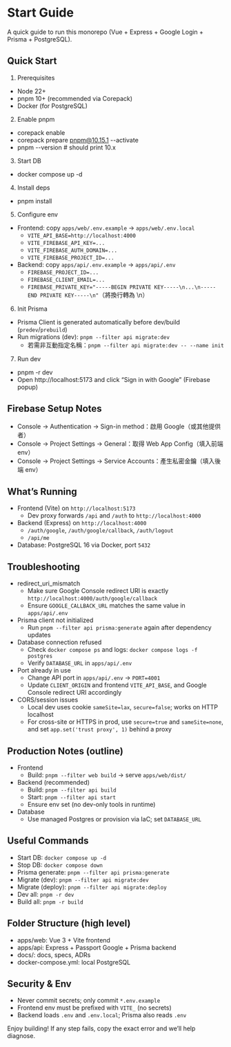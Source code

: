 # Start Guide

A quick guide to run this monorepo (Vue + Express + Google Login + Prisma + PostgreSQL).

## Quick Start

1) Prerequisites
- Node 22+
- pnpm 10+ (recommended via Corepack)
- Docker (for PostgreSQL)

2) Enable pnpm
- corepack enable
- corepack prepare pnpm@10.15.1 --activate
- pnpm --version  # should print 10.x

3) Start DB
- docker compose up -d

4) Install deps
- pnpm install

5) Configure env
- Frontend: copy `apps/web/.env.example` → `apps/web/.env.local`
  - `VITE_API_BASE=http://localhost:4000`
  - `VITE_FIREBASE_API_KEY=...`
  - `VITE_FIREBASE_AUTH_DOMAIN=...`
  - `VITE_FIREBASE_PROJECT_ID=...`
- Backend: copy `apps/api/.env.example` → `apps/api/.env`
  - `FIREBASE_PROJECT_ID=...`
  - `FIREBASE_CLIENT_EMAIL=...`
  - `FIREBASE_PRIVATE_KEY="-----BEGIN PRIVATE KEY-----\n...\n-----END PRIVATE KEY-----\n"`（將換行轉為 \n）

6) Init Prisma
- Prisma Client is generated automatically before dev/build (`predev`/`prebuild`)
- Run migrations (dev): `pnpm --filter api migrate:dev`
  - 若需非互動指定名稱：`pnpm --filter api migrate:dev -- --name init`

7) Run dev
- pnpm -r dev
- Open http://localhost:5173 and click “Sign in with Google” (Firebase popup)

## Firebase Setup Notes
- Console → Authentication → Sign-in method：啟用 Google（或其他提供者）
- Console → Project Settings → General：取得 Web App Config（填入前端 env）
- Console → Project Settings → Service Accounts：產生私密金鑰（填入後端 env）

## What’s Running
- Frontend (Vite) on `http://localhost:5173`
  - Dev proxy forwards `/api` and `/auth` to `http://localhost:4000`
- Backend (Express) on `http://localhost:4000`
  - `/auth/google`, `/auth/google/callback`, `/auth/logout`
  - `/api/me`
- Database: PostgreSQL 16 via Docker, port `5432`

## Troubleshooting
- redirect_uri_mismatch
  - Make sure Google Console redirect URI is exactly `http://localhost:4000/auth/google/callback`
  - Ensure `GOOGLE_CALLBACK_URL` matches the same value in `apps/api/.env`
- Prisma client not initialized
  - Run `pnpm --filter api prisma:generate` again after dependency updates
- Database connection refused
  - Check `docker compose ps` and logs: `docker compose logs -f postgres`
  - Verify `DATABASE_URL` in `apps/api/.env`
- Port already in use
  - Change API port in `apps/api/.env` → `PORT=4001`
  - Update `CLIENT_ORIGIN` and frontend `VITE_API_BASE`, and Google Console redirect URI accordingly
- CORS/session issues
  - Local dev uses cookie `sameSite=lax`, `secure=false`; works on HTTP localhost
  - For cross-site or HTTPS in prod, use `secure=true` and `sameSite=none`, and set `app.set('trust proxy', 1)` behind a proxy

## Production Notes (outline)
- Frontend
  - Build: `pnpm --filter web build` → serve `apps/web/dist/`
- Backend (recommended)
  - Build: `pnpm --filter api build`
  - Start: `pnpm --filter api start`
  - Ensure env set (no dev-only tools in runtime)
- Database
  - Use managed Postgres or provision via IaC; set `DATABASE_URL`

## Useful Commands
- Start DB: `docker compose up -d`
- Stop DB: `docker compose down`
- Prisma generate: `pnpm --filter api prisma:generate`
- Migrate (dev): `pnpm --filter api migrate:dev`
- Migrate (deploy): `pnpm --filter api migrate:deploy`
- Dev all: `pnpm -r dev`
- Build all: `pnpm -r build`

## Folder Structure (high level)
- apps/web: Vue 3 + Vite frontend
- apps/api: Express + Passport Google + Prisma backend
- docs/: docs, specs, ADRs
- docker-compose.yml: local PostgreSQL

## Security & Env
- Never commit secrets; only commit `*.env.example`
- Frontend env must be prefixed with `VITE_` (no secrets)
- Backend loads `.env` and `.env.local`; Prisma also reads `.env`

Enjoy building! If any step fails, copy the exact error and we’ll help diagnose.
